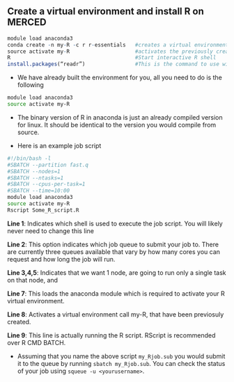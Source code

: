 ## Create a virtual environment and install R on MERCED<!-- {docsify-ignore} -->
```R
module load anaconda3
conda create -n my-R -c r r-essentials   #creates a virtual environment named my-R and installs R with some common packages
source activate my-R                     #activates the previously created virtual environment with R installed
R                                        #Start interactive R shell
install.packages(“readr”)                #This is the command to use within the interactive R shell to install new packages
```
- We have already built the environment for you, all you need to do is the following
```bash
module load anaconda3
source activate my-R
```
- The binary version of R in anaconda is just an already compiled version for linux. It should be identical to the version you would compile from source.

- Here is an example job script 
```bash
#!/bin/bash -l
#SBATCH --partition fast.q
#SBATCH --nodes=1
#SBATCH --ntasks=1
#SBATCH --cpus-per-task=1
#SBATCH --time=10:00
module load anaconda3
source activate my-R
Rscript Some_R_script.R
```
**Line 1**: Indicates which shell is used to execute the job script. You will likely never need to change this line

**Line 2**: This option indicates which job queue to submit your job to. There are currently three queues available that vary by how many cores you can request and how long the job will run.

**Line 3,4,5**: Indicates that we want 1 node, are going to run only a single task on that node, and

**Line 7**: This loads the anaconda module which is required to activate your R virtual environment.

**Line 8**: Activates a virtual environment call my-R, that have been previosuly created.

**Line 9**: This line is actually running the R script. RScript is recommended over R CMD BATCH.

- Assuming that you name the above script `my_Rjob.sub` you would submit it to the queue by running `sbatch my_Rjob.sub`. You can check the status of your job using `squeue -u <yourusername>`.